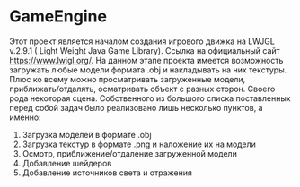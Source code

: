 # GameEngine
Этот проект является началом создания игрового движка на LWJGL v.2.9.1 ( Light Weight Java Game Library). Ссылка на официальный сайт https://www.lwjgl.org/.
На данном этапе проекта имеется возможность загружать любые модели формата .obj и накладывать на них текстуры. Плюс ко всему
можно просматривать загруженные модели, приближать/отдалять, осматривать объект с разных сторон. Своего рода некоторая сцена.
Собственного из большого списка поставленных перед собой задач было реализовано лишь несколько пунктов, а именно:
1. Загрузка моделей в формате .obj
2. Загрузка текстур в формате .png и наложение их на модели
3. Осмотр, приближение/отдаление загруженной модели
4. Добавление шейдеров
5. Добавление источников света и отражения
